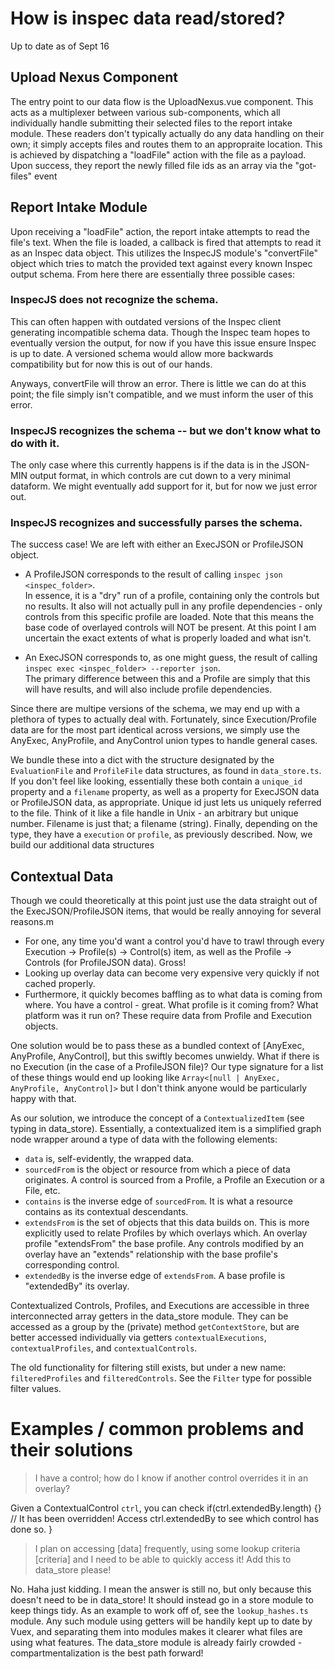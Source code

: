 # How is inspec data read/stored?

Up to date as of Sept 16


## Upload Nexus Component

The entry point to our data flow is the UploadNexus.vue component.
This acts as a multiplexer between various sub-components, which all individually handle submitting their selected files to the report intake module.
These readers don't typically actually do any data handling on their own; it simply accepts files and routes them to an appropraite location.
This is achieved by dispatching a "loadFile" action with the file as a payload.
Upon success, they report the newly filled file ids as an array via the "got-files" event

## Report Intake Module

Upon receiving a "loadFile" action, the report intake attempts to read the file's text.
When the file is loaded, a callback is fired that attempts to read it as an Inspec data object.
This utilizes the InspecJS module's "convertFile" object which tries to match the provided text against every known Inspec output schema.
From here there are essentially three possible cases:

### InspecJS does not recognize the schema.

This can often happen with outdated versions of the Inspec client generating incompatible schema data.
Though the Inspec team hopes to eventually version the output, for now if you have this issue ensure Inspec is up to date.
A versioned schema would allow more backwards compatibility but for now this is out of our hands.

Anyways, convertFile will throw an error. 
There is little we can do at this point; the file simply isn't compatible, and we must inform the user of this error.

### InspecJS recognizes the schema -- but we don't know what to do with it.

The only case where this currently happens is if the data is in the JSON-MIN output format, in which controls are cut down to a very minimal dataform.
We might eventually add support for it, but for now we just error out.

### InspecJS recognizes and successfully parses the schema.

The success case!
We are left with either an ExecJSON or ProfileJSON object.

 - A ProfileJSON corresponds to the result of calling `inspec json <inspec_folder>`.  
 In essence, it is a "dry" run of a profile, containing only the controls but no results.
 It also will not actually pull in any profile dependencies - only controls from this specific profile are loaded.
 Note that this means the base code of overlayed controls will NOT be present.
 At this point I am uncertain the exact extents of what is properly loaded and what isn't.

 - An ExecJSON corresponds to, as one might guess, the result of calling `inspec exec <inspec_folder> --reporter json`.  
 The primary difference between this and a Profile are simply that this will have results, and will also include profile dependencies.

Since there are multipe versions of the schema, we may end up with a plethora of types to actually deal with.
Fortunately, since Execution/Profile data are for the most part identical across versions, we simply use the AnyExec, AnyProfile, and AnyControl union types to handle general cases.

We bundle these into a dict with the structure designated by the `EvaluationFile` and `ProfileFile` data structures, as found in `data_store.ts`.
If you don't feel like looking, essentially these both contain a `unique_id` property and a `filename` property, as well as a property for ExecJSON data or ProfileJSON data, as appropriate.
Unique id just lets us uniquely referred to the file.
Think of it like a file handle in Unix - an arbitrary but unique number.
Filename is just that; a filename (string).
Finally, depending on the type, they have a `execution` or `profile`, as previously described. 
Now, we build our additional data structures

## Contextual Data

Though we could theoretically at this point just use the data straight out of the ExecJSON/ProfileJSON items, that would be really annoying for several reasons.m

- For one, any time you'd want a control you'd have to trawl through every Execution -> Profile(s) -> Control(s) item, as well as the Profile -> Controls (for ProfileJSON data). Gross!
- Looking up overlay data can become very expensive very quickly if not cached properly.
- Furthermore, it quickly becomes baffling as to what data is coming from where.
You have a control - great. What profile is it coming from? What platform was it run on? These require data from Profile and Execution objects.

One solution would be to pass these as a bundled context of [AnyExec, AnyProfile, AnyControl], but this swiftly becomes unwieldy.
What if there is no Execution (in the case of a ProfileJSON file)?
Our type signature for a list of these things would end up looking like `Array<[null | AnyExec, AnyProfile, AnyControl]>` but I don't think anyone would be particularly happy with that. 

As our solution, we introduce the concept of a `ContextualizedItem` (see typing in data_store).
Essentially, a contextualized item is a simplified graph node wrapper around a type of data with the following elements:
 - `data` is, self-evidently, the wrapped data.
 - `sourcedFrom` is the object or resource from which a piece of data originates. A control is sourced from a Profile, a Profile an Execution or a File, etc.
 - `contains` is the inverse edge of `sourcedFrom`. It is what a resource contains as its contextual descendants.
 - `extendsFrom` is the set of objects that this data builds on. This is more explicitly used to relate Profiles by which overlays which. An overlay profile "extendsFrom" the base profile. Any controls modified by an overlay have an "extends" relationship with the base profile's corresponding control.
 - `extendedBy` is the inverse edge of `extendsFrom`. A base profile is "extendedBy" its overlay.

Contextualized Controls, Profiles, and Executions are accessible in three interconnected array getters in the data_store module.
They can be accessed as a group by the (private) method `getContextStore`, but are better accessed individually via getters `contextualExecutions`, `contextualProfiles`, and `contextualControls`.

The old functionality for filtering still exists, but under a new name: `filteredProfiles` and `filteredControls`. 
See the `Filter` type for possible filter values.

# Examples / common problems and their solutions

> I have a control; how do I know if another control overrides it in an overlay?

Given a ContextualControl `ctrl`, you can check
    if(ctrl.extendedBy.length) {}
        // It has been overridden! Access ctrl.extendedBy to see which control has done so.
    }

> I plan on accessing \[data\] frequently, using some lookup criteria \[criteria\] and I need to be able to quickly access it! Add this to data_store please!

No.
Haha just kidding. I mean the answer is still no, but only because this doesn't need to be in data_store!
It should instead go in a store module to keep things tidy.
As an example to work off of, see the `lookup_hashes.ts` module. 
Any such module using getters will be handily kept up to date by Vuex, and separating them into modules makes it clearer what files are using what features. 
The data_store module is already fairly crowded - compartmentalization is the best path forward!






